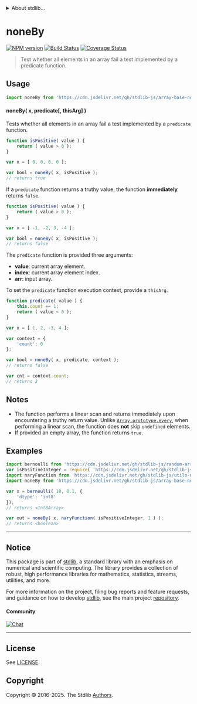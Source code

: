 <!--

@license Apache-2.0

Copyright (c) 2024 The Stdlib Authors.

Licensed under the Apache License, Version 2.0 (the "License");
you may not use this file except in compliance with the License.
You may obtain a copy of the License at

   http://www.apache.org/licenses/LICENSE-2.0

Unless required by applicable law or agreed to in writing, software
distributed under the License is distributed on an "AS IS" BASIS,
WITHOUT WARRANTIES OR CONDITIONS OF ANY KIND, either express or implied.
See the License for the specific language governing permissions and
limitations under the License.

-->


<details>
  <summary>
    About stdlib...
  </summary>
  <p>We believe in a future in which the web is a preferred environment for numerical computation. To help realize this future, we've built stdlib. stdlib is a standard library, with an emphasis on numerical and scientific computation, written in JavaScript (and C) for execution in browsers and in Node.js.</p>
  <p>The library is fully decomposable, being architected in such a way that you can swap out and mix and match APIs and functionality to cater to your exact preferences and use cases.</p>
  <p>When you use stdlib, you can be absolutely certain that you are using the most thorough, rigorous, well-written, studied, documented, tested, measured, and high-quality code out there.</p>
  <p>To join us in bringing numerical computing to the web, get started by checking us out on <a href="https://github.com/stdlib-js/stdlib">GitHub</a>, and please consider <a href="https://opencollective.com/stdlib">financially supporting stdlib</a>. We greatly appreciate your continued support!</p>
</details>

# noneBy

[![NPM version][npm-image]][npm-url] [![Build Status][test-image]][test-url] [![Coverage Status][coverage-image]][coverage-url] <!-- [![dependencies][dependencies-image]][dependencies-url] -->

> Test whether all elements in an array fail a test implemented by a predicate function.

<!-- Section to include introductory text. Make sure to keep an empty line after the intro `section` element and another before the `/section` close. -->

<section class="intro">

</section>

<!-- /.intro -->

<!-- Package usage documentation. -->



<section class="usage">

## Usage

```javascript
import noneBy from 'https://cdn.jsdelivr.net/gh/stdlib-js/array-base-none-by@deno/mod.js';
```

#### noneBy( x, predicate\[, thisArg] )

Tests whether all elements in an array fail a test implemented by a `predicate` function.

```javascript
function isPositive( value ) {
    return ( value > 0 );
}

var x = [ 0, 0, 0, 0 ];

var bool = noneBy( x, isPositive );
// returns true
```

If a `predicate` function returns a truthy value, the function **immediately** returns `false`.

```javascript
function isPositive( value ) {
    return ( value > 0 );
}

var x = [ -1, -2, 3, -4 ];

var bool = noneBy( x, isPositive );
// returns false
```

The `predicate` function is provided three arguments:

-   **value**: current array element.
-   **index**: current array element index.
-   **arr**: input array.

To set the `predicate` function execution context, provide a `thisArg`.

```javascript
function predicate( value ) {
    this.count += 1;
    return ( value < 0 );
}

var x = [ 1, 2, -3, 4 ];

var context = {
    'count': 0
};

var bool = noneBy( x, predicate, context );
// returns false

var cnt = context.count;
// returns 3
```

</section>

<!-- /.usage -->

<!-- Package usage notes. Make sure to keep an empty line after the `section` element and another before the `/section` close. -->

<section class="notes">

## Notes

-   The function performs a linear scan and returns immediately upon encountering a truthy return value. Unlike [`Array.prototype.every`][mdn-array-every], when performing a linear scan, the function does **not** skip `undefined` elements.
-   If provided an empty array, the function returns `true`.

</section>

<!-- /.notes -->

<!-- Package usage examples. -->

<section class="examples">

## Examples

<!-- eslint no-undef: "error" -->

```javascript
import bernoulli from 'https://cdn.jsdelivr.net/gh/stdlib-js/random-array-bernoulli@deno/mod.js';
var isPositiveInteger = require( 'https://cdn.jsdelivr.net/gh/stdlib-js/assert-is-positive-integer' ).isPrimitive;
import naryFunction from 'https://cdn.jsdelivr.net/gh/stdlib-js/utils-nary-function@deno/mod.js';
import noneBy from 'https://cdn.jsdelivr.net/gh/stdlib-js/array-base-none-by@deno/mod.js';

var x = bernoulli( 10, 0.1, {
    'dtype': 'int8'
});
// returns <Int8Array>

var out = noneBy( x, naryFunction( isPositiveInteger, 1 ) );
// returns <boolean>
```

</section>

<!-- /.examples -->

<!-- Section to include cited references. If references are included, add a horizontal rule *before* the section. Make sure to keep an empty line after the `section` element and another before the `/section` close. -->

<section class="references">

</section>

<!-- /.references -->

<!-- Section for related `stdlib` packages. Do not manually edit this section, as it is automatically populated. -->

<section class="related">

</section>

<!-- /.related -->

<!-- Section for all links. Make sure to keep an empty line after the `section` element and another before the `/section` close. -->


<section class="main-repo" >

* * *

## Notice

This package is part of [stdlib][stdlib], a standard library with an emphasis on numerical and scientific computing. The library provides a collection of robust, high performance libraries for mathematics, statistics, streams, utilities, and more.

For more information on the project, filing bug reports and feature requests, and guidance on how to develop [stdlib][stdlib], see the main project [repository][stdlib].

#### Community

[![Chat][chat-image]][chat-url]

---

## License

See [LICENSE][stdlib-license].


## Copyright

Copyright &copy; 2016-2025. The Stdlib [Authors][stdlib-authors].

</section>

<!-- /.stdlib -->

<!-- Section for all links. Make sure to keep an empty line after the `section` element and another before the `/section` close. -->

<section class="links">

[npm-image]: http://img.shields.io/npm/v/@stdlib/array-base-none-by.svg
[npm-url]: https://npmjs.org/package/@stdlib/array-base-none-by

[test-image]: https://github.com/stdlib-js/array-base-none-by/actions/workflows/test.yml/badge.svg?branch=main
[test-url]: https://github.com/stdlib-js/array-base-none-by/actions/workflows/test.yml?query=branch:main

[coverage-image]: https://img.shields.io/codecov/c/github/stdlib-js/array-base-none-by/main.svg
[coverage-url]: https://codecov.io/github/stdlib-js/array-base-none-by?branch=main

<!--

[dependencies-image]: https://img.shields.io/david/stdlib-js/array-base-none-by.svg
[dependencies-url]: https://david-dm.org/stdlib-js/array-base-none-by/main

-->

[chat-image]: https://img.shields.io/gitter/room/stdlib-js/stdlib.svg
[chat-url]: https://app.gitter.im/#/room/#stdlib-js_stdlib:gitter.im

[stdlib]: https://github.com/stdlib-js/stdlib

[stdlib-authors]: https://github.com/stdlib-js/stdlib/graphs/contributors

[umd]: https://github.com/umdjs/umd
[es-module]: https://developer.mozilla.org/en-US/docs/Web/JavaScript/Guide/Modules

[deno-url]: https://github.com/stdlib-js/array-base-none-by/tree/deno
[deno-readme]: https://github.com/stdlib-js/array-base-none-by/blob/deno/README.md
[umd-url]: https://github.com/stdlib-js/array-base-none-by/tree/umd
[umd-readme]: https://github.com/stdlib-js/array-base-none-by/blob/umd/README.md
[esm-url]: https://github.com/stdlib-js/array-base-none-by/tree/esm
[esm-readme]: https://github.com/stdlib-js/array-base-none-by/blob/esm/README.md
[branches-url]: https://github.com/stdlib-js/array-base-none-by/blob/main/branches.md

[stdlib-license]: https://raw.githubusercontent.com/stdlib-js/array-base-none-by/main/LICENSE

[mdn-array-every]: https://developer.mozilla.org/en-US/docs/Web/JavaScript/Reference/Global_Objects/Array/every

</section>

<!-- /.links -->
